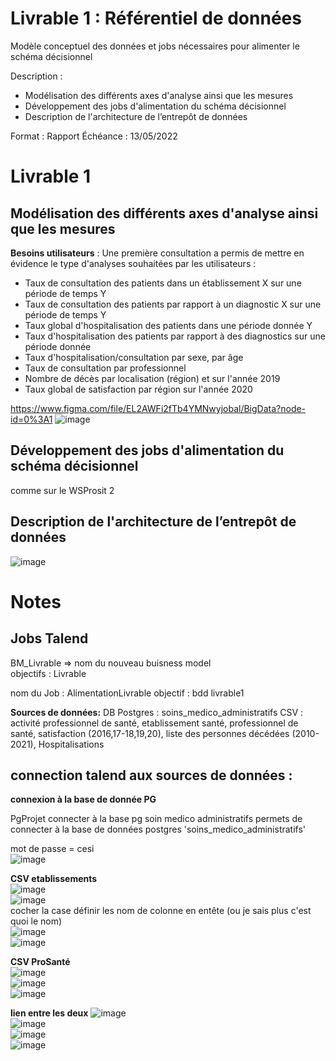 Livrable 1 : Référentiel de données
===================================

Modèle conceptuel des données et jobs nécessaires pour alimenter le schéma décisionnel

Description :

-	Modélisation des différents axes d'analyse ainsi que les mesures
-	Développement des jobs d'alimentation du schéma décisionnel
-	Description de l'architecture de l’entrepôt de données

Format : Rapport Échéance : 13/05/2022

Livrable 1
==========

Modélisation des différents axes d'analyse ainsi que les mesures
----------------------------------------------------------------

**Besoins utilisateurs** : Une première consultation a permis de mettre en évidence le type d'analyses souhaitées par les utilisateurs :

-	Taux de consultation des patients dans un établissement X sur une période de temps Y
-	Taux de consultation des patients par rapport à un diagnostic X sur une période de temps Y
-	Taux global d'hospitalisation des patients dans une période donnée Y
-	Taux d'hospitalisation des patients par rapport à des diagnostics sur une période donnée
-	Taux d'hospitalisation/consultation par sexe, par âge
-	Taux de consultation par professionnel
-	Nombre de décès par localisation (région) et sur l'année 2019
-	Taux global de satisfaction par région sur l'année 2020

https://www.figma.com/file/EL2AWFi2fTb4YMNwyjobal/BigData?node-id=0%3A1 ![image](https://user-images.githubusercontent.com/57440386/168024178-2aec1741-6448-4b45-a257-e990703a8c81.png)

Développement des jobs d'alimentation du schéma décisionnel
-----------------------------------------------------------

comme sur le WSProsit 2

Description de l'architecture de l’entrepôt de données
------------------------------------------------------

![image](https://user-images.githubusercontent.com/57440386/168040690-d4edca6f-7014-4fc8-9509-e2a347a80c89.png)

Notes
=====

Jobs Talend
-----------

BM_Livrable => nom du nouveau buisness model  
objectifs : Livrable

nom du Job : AlimentationLivrable objectif : bdd livrable1

**Sources de données:** DB Postgres : soins_medico_administratifs CSV : activité professionnel de santé, etablissement santé, professionnel de santé, satisfaction (2016,17-18,19,20), liste des personnes décédées (2010-2021), Hospitalisations

connection talend aux sources de données :
------------------------------------------

**connexion à la base de donnée PG**

PgProjet connecter à la base pg soin medico administratifs permets de connecter à la base de données postgres 'soins_medico_administratifs'

mot de passe = cesi  
![image](https://user-images.githubusercontent.com/56393986/168025172-4f3e7aee-dc48-44f4-9347-49003699342d.png)  

**CSV etablissements**  
![image](https://user-images.githubusercontent.com/56393986/168025870-a3c3ecc2-3332-4f2b-8a9f-6f21a3e76e25.png)  
![image](https://user-images.githubusercontent.com/56393986/168026051-126a303a-7421-4bee-a317-90e427f2f28a.png)  
cocher la case définir les nom de colonne en entête (ou je sais plus c'est quoi le nom)  
![image](https://user-images.githubusercontent.com/56393986/168026166-87d5e801-acac-4d75-8499-3b23d7f85e76.png)  
![image](https://user-images.githubusercontent.com/56393986/168026463-3d6b35c5-c518-40bf-a8e8-b78314c43c72.png)  

**CSV ProSanté**  
![image](https://user-images.githubusercontent.com/56393986/168027264-98ecd001-f232-4cbf-82fd-9275414a854c.png)  
![image](https://user-images.githubusercontent.com/56393986/168027483-fbd4bdaf-1608-4433-8664-695319aa89d4.png)  
![image](https://user-images.githubusercontent.com/56393986/168027703-85e5e612-bfef-41b2-bfd1-c45b1585e8c8.png)  

**lien entre les deux**
![image](https://user-images.githubusercontent.com/56393986/168036261-3d6365cc-f46e-42dd-8c18-1206d4903070.png)  
![image](https://user-images.githubusercontent.com/56393986/168036550-725c0fd5-49c4-4a8d-8e20-de4a14205b4d.png)  
![image](https://user-images.githubusercontent.com/56393986/168036654-8922bb8c-5c91-449a-ad5f-8954fb2114b6.png)  
![image](https://user-images.githubusercontent.com/56393986/168036802-7bf90b59-e926-4dbd-8b3b-187b6595863e.png)  






